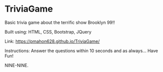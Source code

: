 # TriviaGame

Basic trivia game about the terrific show Brooklyn 99!!

Built using: 
HTML, CSS, Bootstrap, JQuery

Link: https://pmahon628.github.io/TriviaGame/

Instructions:
 Answer the questions within 10 seconds and as always...
 Have Fun!

 NINE-NINE.
